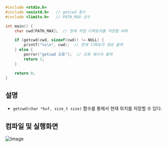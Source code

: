 ```c
#include <stdio.h>
#include <unistd.h>   // getcwd 함수
#include <limits.h>   // PATH_MAX 상수

int main() {
    char cwd[PATH_MAX];  // 현재 작업 디렉토리를 저장할 버퍼

    if (getcwd(cwd, sizeof(cwd)) != NULL) {
        printf("%s\n", cwd);  // 현재 디렉토리 경로 출력
    } else {
        perror("getcwd 오류");  // 오류 메시지 출력
        return 1;
    }

    return 0;
}
```
## 설명
- ``getcwd(char *buf, size_t size)`` 함수를 통해서 현재 위치를 저장할 수 있다.


## 컴파일 및 실행화면
![Image](https://github.com/user-attachments/assets/fa61f2c7-2b38-476d-b91d-fc9fd3e5c13a)